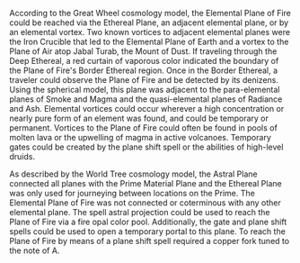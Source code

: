 According to the Great Wheel cosmology model, the Elemental Plane of Fire could be reached via the Ethereal Plane, an adjacent elemental plane, or by an elemental vortex. Two known vortices to adjacent elemental planes were the Iron Crucible that led to the Elemental Plane of Earth and a vortex to the Plane of Air atop Jabal Turab, the Mount of Dust. If traveling through the Deep Ethereal, a red curtain of vaporous color indicated the boundary of the Plane of Fire's Border Ethereal region. Once in the Border Ethereal, a traveler could observe the Plane of Fire and be detected by its denizens. Using the spherical model, this plane was adjacent to the para-elemental planes of Smoke and Magma and the quasi-elemental planes of Radiance and Ash. Elemental vortices could occur wherever a high concentration or nearly pure form of an element was found, and could be temporary or permanent. Vortices to the Plane of Fire could often be found in pools of molten lava or the upwelling of magma in active volcanoes. Temporary gates could be created by the plane shift spell or the abilities of high-level druids.

As described by the World Tree cosmology model, the Astral Plane connected all planes with the Prime Material Plane and the Ethereal Plane was only used for journeying between locations on the Prime. The Elemental Plane of Fire was not connected or coterminous with any other elemental plane. The spell astral projection could be used to reach the Plane of Fire via a fire opal color pool. Additionally, the gate and plane shift spells could be used to open a temporary portal to this plane. To reach the Plane of Fire by means of a plane shift spell required a copper fork tuned to the note of A.